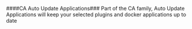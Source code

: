 ####CA Auto Update Applications###
Part of the CA family, Auto Update Applications will keep your selected plugins and docker applications up to date

